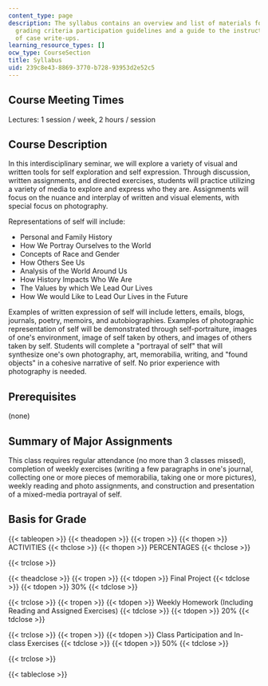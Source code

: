 ```yaml
---
content_type: page
description: The syllabus contains an overview and list of materials for the course,
  grading criteria participation guidelines and a guide to the instructor?s evaluation
  of case write-ups.
learning_resource_types: []
ocw_type: CourseSection
title: Syllabus
uid: 239c8e43-8869-3770-b728-93953d2e52c5
---
```


Course Meeting Times
--------------------

Lectures: 1 session / week, 2 hours / session

Course Description
------------------

In this interdisciplinary seminar, we will explore a variety of visual and written tools for self exploration and self expression. Through discussion, written assignments, and directed exercises, students will practice utilizing a variety of media to explore and express who they are. Assignments will focus on the nuance and interplay of written and visual elements, with special focus on photography.

Representations of self will include:

*   Personal and Family History
*   How We Portray Ourselves to the World
*   Concepts of Race and Gender
*   How Others See Us
*   Analysis of the World Around Us
*   How History Impacts Who We Are
*   The Values by which We Lead Our Lives
*   How We would Like to Lead Our Lives in the Future

Examples of written expression of self will include letters, emails, blogs, journals, poetry, memoirs, and autobiographies. Examples of photographic representation of self will be demonstrated through self-portraiture, images of one's environment, image of self taken by others, and images of others taken by self. Students will complete a "portrayal of self" that will synthesize one's own photography, art, memorabilia, writing, and "found objects" in a cohesive narrative of self. No prior experience with photography is needed.

Prerequisites
-------------

(none)

Summary of Major Assignments
----------------------------

This class requires regular attendance (no more than 3 classes missed), completion of weekly exercises (writing a few paragraphs in one's journal, collecting one or more pieces of memorabilia, taking one or more pictures), weekly reading and photo assignments, and construction and presentation of a mixed-media portrayal of self.

Basis for Grade
---------------

{{< tableopen >}}
{{< theadopen >}}
{{< tropen >}}
{{< thopen >}}
ACTIVITIES
{{< thclose >}}
{{< thopen >}}
PERCENTAGES
{{< thclose >}}

{{< trclose >}}

{{< theadclose >}}
{{< tropen >}}
{{< tdopen >}}
Final Project
{{< tdclose >}}
{{< tdopen >}}
30%
{{< tdclose >}}

{{< trclose >}}
{{< tropen >}}
{{< tdopen >}}
Weekly Homework (Including Reading and Assigned Exercises)
{{< tdclose >}}
{{< tdopen >}}
20%
{{< tdclose >}}

{{< trclose >}}
{{< tropen >}}
{{< tdopen >}}
Class Participation and In-class Exercises
{{< tdclose >}}
{{< tdopen >}}
50%
{{< tdclose >}}

{{< trclose >}}

{{< tableclose >}}